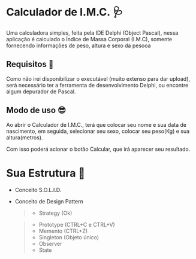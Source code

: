 # Calculador de I.M.C. 🩺

Uma calculadora simples, feita pela IDE Delphi (Object Pascal), nessa aplicação é calculado o Índice de Massa Corporal (I.M.C), somente fornecendo informações de peso, altura e sexo da pesooa  

## Requisitos 🔧
Como não irei disponibilizar o executável (muito extenso para dar upload), será necessário ter a ferramenta de desenvolvimento Delphi, ou encontre algum depurador de Pascal.

## Modo de uso 😎
Ao abrir o Calculador de I.M.C., terá que colocar seu nome e sua data de nascimento, em seguida, selecionar seu sexo, colocar seu peso(Kg) e sua altura(metros).

Com isso poderá acionar o botão Calcular, que irá aparecer seu resultado.

# Sua Estrutura 📢
- Conceito S.O.L.I.D.

- Conceito de Design Pattern
    > - Strategy (Ok)

    > - Prototype (CTRL+C e CTRL+V)
    > - Memento (CTRL+Z)
    > - Singleton (Objeto único)
    > - Observer 
    > - State
